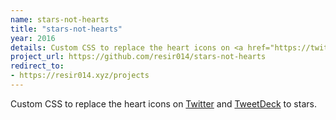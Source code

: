 ```yaml
---
name: stars-not-hearts
title: "stars-not-hearts"
year: 2016
details: Custom CSS to replace the heart icons on <a href="https://twitter.com/" target="_blank">Twitter</a> and <a href="https://tweetdeck.twitter.com/" target="_blank">TweetDeck</a> to stars.
project_url: https://github.com/resir014/stars-not-hearts
redirect_to:
- https://resir014.xyz/projects
---
```


Custom CSS to replace the heart icons on <a href="https://twitter.com/" target="_blank">Twitter</a> and <a href="https://tweetdeck.twitter.com/" target="_blank">TweetDeck</a> to stars.

